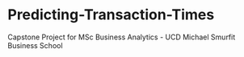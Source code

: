# Predicting-Transaction-Times

Capstone Project for MSc Business Analytics - UCD Michael Smurfit Business School
